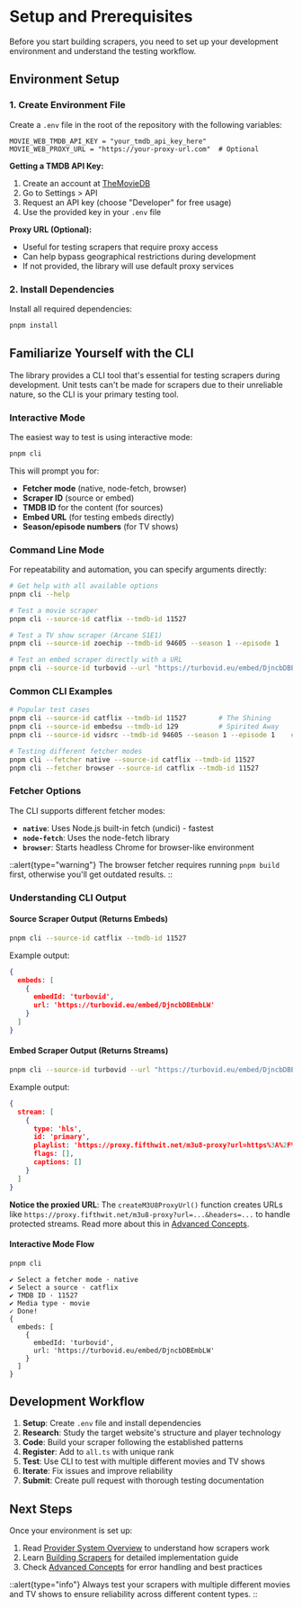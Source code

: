# Setup and Prerequisites

Before you start building scrapers, you need to set up your development environment and understand the testing workflow.

## Environment Setup

### 1. Create Environment File

Create a `.env` file in the root of the repository with the following variables:

```env
MOVIE_WEB_TMDB_API_KEY = "your_tmdb_api_key_here"
MOVIE_WEB_PROXY_URL = "https://your-proxy-url.com"  # Optional
```

**Getting a TMDB API Key:**
1. Create an account at [TheMovieDB](https://www.themoviedb.org/)
2. Go to Settings > API
3. Request an API key (choose "Developer" for free usage)
4. Use the provided key in your `.env` file

**Proxy URL (Optional):**
- Useful for testing scrapers that require proxy access
- Can help bypass geographical restrictions during development
- If not provided, the library will use default proxy services

### 2. Install Dependencies

Install all required dependencies:

```sh
pnpm install
```

## Familiarize Yourself with the CLI

The library provides a CLI tool that's essential for testing scrapers during development. Unit tests can't be made for scrapers due to their unreliable nature, so the CLI is your primary testing tool.

### Interactive Mode

The easiest way to test is using interactive mode:

```sh
pnpm cli
```

This will prompt you for:
- **Fetcher mode** (native, node-fetch, browser)
- **Scraper ID** (source or embed)
- **TMDB ID** for the content (for sources)
- **Embed URL** (for testing embeds directly)
- **Season/episode numbers** (for TV shows)

### Command Line Mode

For repeatability and automation, you can specify arguments directly:

```sh
# Get help with all available options
pnpm cli --help

# Test a movie scraper
pnpm cli --source-id catflix --tmdb-id 11527

# Test a TV show scraper (Arcane S1E1)
pnpm cli --source-id zoechip --tmdb-id 94605 --season 1 --episode 1

# Test an embed scraper directly with a URL
pnpm cli --source-id turbovid --url "https://turbovid.eu/embed/DjncbDBEmbLW"
```

### Common CLI Examples

```sh
# Popular test cases
pnpm cli --source-id catflix --tmdb-id 11527        # The Shining
pnpm cli --source-id embedsu --tmdb-id 129          # Spirited Away
pnpm cli --source-id vidsrc --tmdb-id 94605 --season 1 --episode 1    # Arcane S1E1

# Testing different fetcher modes
pnpm cli --fetcher native --source-id catflix --tmdb-id 11527
pnpm cli --fetcher browser --source-id catflix --tmdb-id 11527
```

### Fetcher Options

The CLI supports different fetcher modes:

- **`native`**: Uses Node.js built-in fetch (undici) - fastest
- **`node-fetch`**: Uses the node-fetch library  
- **`browser`**: Starts headless Chrome for browser-like environment

::alert{type="warning"}
The browser fetcher requires running `pnpm build` first, otherwise you'll get outdated results.
::

### Understanding CLI Output

#### Source Scraper Output (Returns Embeds)
```sh
pnpm cli --source-id catflix --tmdb-id 11527
```

Example output:
```json
{
  embeds: [
    {
      embedId: 'turbovid',
      url: 'https://turbovid.eu/embed/DjncbDBEmbLW'
    }
  ]
}
```

#### Embed Scraper Output (Returns Streams)
```sh
pnpm cli --source-id turbovid --url "https://turbovid.eu/embed/DjncbDBEmbLW"
```

Example output:
```json
{
  stream: [
    {
      type: 'hls',
      id: 'primary',
      playlist: 'https://proxy.fifthwit.net/m3u8-proxy?url=https%3A%2F%2Fqueenselti.pro%2Fwrofm%2Fuwu.m3u8&headers=%7B%22referer%22%3A%22https%3A%2F%2Fturbovid.eu%2F%22%2C%22origin%22%3A%22https%3A%2F%2Fturbovid.eu%22%7D',
      flags: [],
      captions: []
    }
  ]
}
```

**Notice the proxied URL**: The `createM3U8ProxyUrl()` function creates URLs like `https://proxy.fifthwit.net/m3u8-proxy?url=...&headers=...` to handle protected streams. Read more about this in [Advanced Concepts](/in-depth/advanced-concepts).

#### Interactive Mode Flow
```sh
pnpm cli
```

```
✔ Select a fetcher mode · native
✔ Select a source · catflix  
✔ TMDB ID · 11527
✔ Media type · movie
✓ Done!
{
  embeds: [
    {
      embedId: 'turbovid',
      url: 'https://turbovid.eu/embed/DjncbDBEmbLW'
    }
  ]
}
```

## Development Workflow

1. **Setup**: Create `.env` file and install dependencies
2. **Research**: Study the target website's structure and player technology
3. **Code**: Build your scraper following the established patterns
4. **Register**: Add to `all.ts` with unique rank
5. **Test**: Use CLI to test with multiple different movies and TV shows
6. **Iterate**: Fix issues and improve reliability
7. **Submit**: Create pull request with thorough testing documentation

## Next Steps

Once your environment is set up:

1. Read [Provider System Overview](/in-depth/provider-system) to understand how scrapers work
2. Learn [Building Scrapers](/in-depth/building-scrapers) for detailed implementation guide
3. Check [Advanced Concepts](/in-depth/advanced-concepts) for error handling and best practices

::alert{type="info"}
Always test your scrapers with multiple different movies and TV shows to ensure reliability across different content types.
:: 
